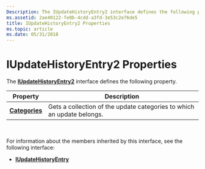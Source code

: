 ```yaml
---
Description: The IUpdateHistoryEntry2 interface defines the following property.
ms.assetid: 2ae40122-fe0b-4cdd-a3fd-3e53c2e76de5
title: IUpdateHistoryEntry2 Properties
ms.topic: article
ms.date: 05/31/2018
---
```


# IUpdateHistoryEntry2 Properties

The [**IUpdateHistoryEntry2**](/windows/desktop/api/Wuapi/nn-wuapi-iupdatehistoryentry2) interface defines the following property.



| Property                                              | Description                                                            |
|-------------------------------------------------------|------------------------------------------------------------------------|
| [**Categories**](/windows/desktop/api/Wuapi/nf-wuapi-iupdatehistoryentry2-get_categories) | Gets a collection of the update categories to which an update belongs. |



 

For information about the members inherited by this interface, see the following interface:

-   [**IUpdateHistoryEntry**](/windows/desktop/api/Wuapi/nn-wuapi-iupdatehistoryentry)

 

 



